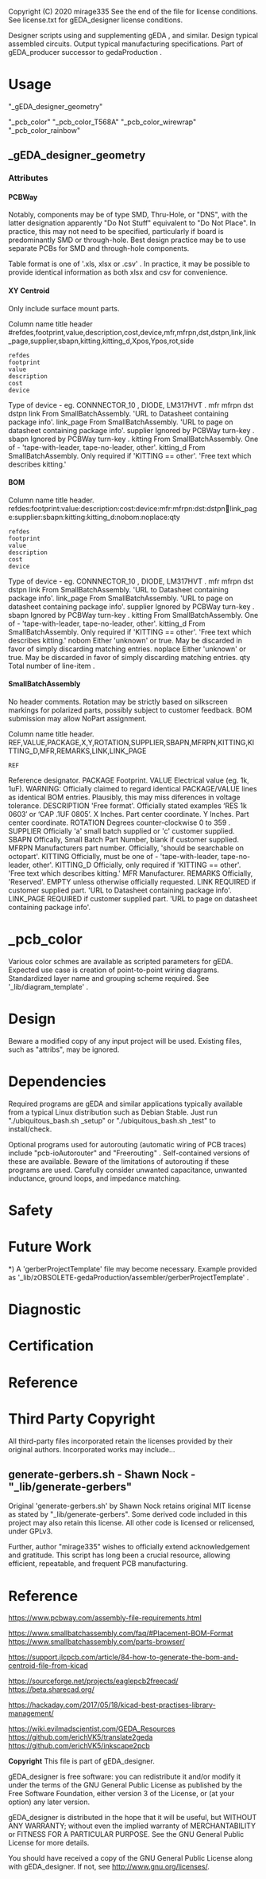 Copyright (C) 2020 mirage335
See the end of the file for license conditions.
See license.txt for gEDA_designer license conditions.

Designer scripts using and supplementing gEDA , and similar. Design typical assembled circuits. Output typical manufacturing specifications. Part of gEDA_producer successor to gedaProduction .

# Usage

"_gEDA_designer_geometry"

"_pcb_color"
"_pcb_color_T568A"
"_pcb_color_wirewrap"
"_pcb_color_rainbow"

## _gEDA_designer_geometry

### Attributes


#### PCBWay

Notably, components may be of type SMD, Thru-Hole, or "DNS", with the latter designation apparently "Do Not Stuff" equivalent to "Do Not Place". In practice, this may not need to be specified, particularly if board is predominantly SMD or through-hole. Best design practice may be to use separate PCBs for SMD and through-hole components.

Table format is one of '.xls, xlsx or .csv' . In practice, it may be possible to provide identical information as both xlsx and csv for convenience.

#### XY Centroid

Only include surface mount parts.

Column name title header
#refdes,footprint,value,description,cost,device,mfr,mfrpn,dst,dstpn,link,link_page,supplier,sbapn,kitting,kitting_d,Xpos,Ypos,rot,side

	refdes
	footprint
	value
	description
	cost
	device
Type of device - eg. CONNNECTOR_10 , DIODE, LM317HVT .
	mfr
	mfrpn
	dst
	dstpn
	link
From SmallBatchAssembly. 'URL to Datasheet containing package info'.
	link_page
From SmallBatchAssembly. 'URL to page on datasheet containing package info'.
	supplier
Ignored by PCBWay turn-key .
	sbapn
Ignored by PCBWay turn-key .
	kitting
From SmallBatchAssembly. One of - 'tape-with-leader, tape-no-leader, other'.
	kitting_d
From SmallBatchAssembly. Only required if 'KITTING == other'. 'Free text which describes kitting.'


#### BOM

Column name title header.
refdes:footprint:value:description:cost:device:mfr:mfrpn:dst:dstpn:link:link_page:supplier:sbapn:kitting:kitting_d:nobom:noplace:qty

	refdes
	footprint
	value
	description
	cost
	device
Type of device - eg. CONNNECTOR_10 , DIODE, LM317HVT .
	mfr
	mfrpn
	dst
	dstpn
	link
From SmallBatchAssembly. 'URL to Datasheet containing package info'.
	link_page
From SmallBatchAssembly. 'URL to page on datasheet containing package info'.
	supplier
Ignored by PCBWay turn-key .
	sbapn
Ignored by PCBWay turn-key .
	kitting
From SmallBatchAssembly. One of - 'tape-with-leader, tape-no-leader, other'.
	kitting_d
From SmallBatchAssembly. Only required if 'KITTING == other'. 'Free text which describes kitting.'
	nobom
Either 'unknown' or true. May be discarded in favor of simply discarding matching entries.
	noplace
Either 'unknown' or true. May be discarded in favor of simply discarding matching entries.
	qty
Total number of line-item .


#### SmallBatchAssembly

No header comments. Rotation may be strictly based on silkscreen markings for polarized parts, possibly subject to customer feedback. BOM submission may allow NoPart assignment.

Column name title header.
REF,VALUE,PACKAGE,X,Y,ROTATION,SUPPLIER,SBAPN,MFRPN,KITTING,KITTING_D,MFR,REMARKS,LINK,LINK_PAGE

	REF
Reference designator.
	PACKAGE
Footprint.
	VALUE
Electrical value (eg. 1k, 1uF).
WARNING: Officially claimed to regard identical PACKAGE/VALUE lines as identical BOM entries. Plausibly, this may miss diferences in voltage tolerance.
	DESCRIPTION
'Free format'. Officially stated examples ‘RES 1k 0603′ or ‘CAP .1UF 0805’.
	X
Inches. Part center coordinate.
	Y
Inches. Part center coordinate.
	ROTATION
Degrees counter-clockwise 0 to 359 .
	SUPPLIER
Officially 'a' small batch supplied or 'c' customer supplied.
	SBAPN
Offically, Small Batch Part Number, blank if customer supplied.
	MFRPN
Manufacturers part number. Officially, 'should be searchable on octopart'.
	KITTING
Officially, must be one of - 'tape-with-leader, tape-no-leader, other'.
	KITTING_D
Officially, only required if 'KITTING == other'. 'Free text which describes kitting.'
	MFR
Manufacturer.
	REMARKS
Officially, 'Reserved'. EMPTY unless otherwise officially requested.
	LINK
REQUIRED if customer supplied part. 'URL to Datasheet containing package info'.
	LINK_PAGE
REQUIRED if customer supplied part. 'URL to page on datasheet containing package info'.



# _pcb_color

Various color schmes are available as scripted parameters for gEDA. Expected use case is creation of point-to-point wiring diagrams. Standardized layer name and grouping scheme required. See '_lib/diagram_template' .



# Design

Beware a modified copy of any input project will be used. Existing files, such as "attribs", may be ignored.

# Dependencies

Required programs are gEDA and similar applications typically available from a typical Linux distribution such as Debian Stable. Just run "./ubiquitous_bash.sh _setup" or "./ubiquitous_bash.sh _test" to install/check.

Optional programs used for autorouting (automatic wiring of PCB traces) include "pcb-ioAutorouter" and "Freerouting" . Self-contained versions of these are available. Beware of the limitations of autorouting if these programs are used. Carefully consider unwanted capacitance, unwanted inductance, ground loops, and impedance matching.


# Safety

# Future Work
*) A 'gerberProjectTemplate' file may become necessary. Example provided as '_lib/zOBSOLETE-gedaProduction/assembler/gerberProjectTemplate' .



# Diagnostic



# Certification





# Reference



# Third Party Copyright

All third-party files incorporated retain the licenses provided by their original authors. Incorporated works may include...

## generate-gerbers.sh - Shawn Nock - "_lib/generate-gerbers"

Original 'generate-gerbers.sh' by Shawn Nock retains original MIT license as stated by "_lib/generate-gerbers". Some derived code included in this project may also retain this license. All other code is licensed or relicensed, under GPLv3.

Further, author "mirage335" wishes to officially extend acknowledgement and gratitude. This script has long been a crucial resource, allowing efficient, repeatable, and frequent PCB manufacturing.


# Reference

https://www.pcbway.com/assembly-file-requirements.html

https://www.smallbatchassembly.com/faq/#Placement-BOM-Format
https://www.smallbatchassembly.com/parts-browser/


https://support.jlcpcb.com/article/84-how-to-generate-the-bom-and-centroid-file-from-kicad

https://sourceforge.net/projects/eaglepcb2freecad/
https://beta.sharecad.org/

https://hackaday.com/2017/05/18/kicad-best-practises-library-management/


https://wiki.evilmadscientist.com/GEDA_Resources
https://github.com/erichVK5/translate2geda
https://github.com/erichVK5/inkscape2pcb


__Copyright__
This file is part of gEDA_designer.

gEDA_designer is free software: you can redistribute it and/or modify
it under the terms of the GNU General Public License as published by
the Free Software Foundation, either version 3 of the License, or
(at your option) any later version.

gEDA_designer is distributed in the hope that it will be useful,
but WITHOUT ANY WARRANTY; without even the implied warranty of
MERCHANTABILITY or FITNESS FOR A PARTICULAR PURPOSE.  See the
GNU General Public License for more details.

You should have received a copy of the GNU General Public License
along with gEDA_designer.  If not, see <http://www.gnu.org/licenses/>.
